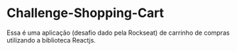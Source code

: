 # Challenge-Shopping-Cart
Essa é uma aplicação (desafio dado pela Rockseat) de carrinho de compras utilizando a biblioteca Reactjs.
